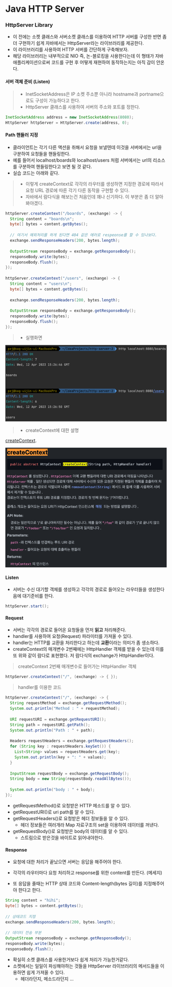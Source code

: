 # Java HTTP Server


### HttpServer Library
- 이 전에는 소켓 클래스와 서버소켓 클래스를 이용하여 HTTP 서버를 구성한 반면 좀 더 구현하기 쉽게 자바에서는 HttpServer라는 라이브러리를 제공한다. 
- 이 라이브러리를 사용하여 HTTP 서버를 간단하게 구축해보자.
- 해당 라이브러리는 내부적으로 NIO 즉, 논-블로킹을 사용한다는데 이 형태가 자바 애플리케이션으로써 코드를 구현 후 어떻게 재현하여 동작하는지는 아직 감이 안온다.

#### 서버 객체 준비 (Listen)
> - InetSocketAddress은 IP 소켓 주소뿐 아니라 hostname과 portname으로도 구성이 가능하다고 한다.
> - HttpServer 클래스를 사용하여 서버의 주소와 포트를 정한다.
```java
InetSocketAddress address = new InetSocketAddress(8080);
HttpServer httpServer = HttpServer.create(address, 0);
```

#### Path 핸들러 지정
- 클라이언트는 각기 다른 액션을 취해서 요청을 보낼텐데 이것을 서버에서는 url을 구분하여 요청들을 핸들링한다.
- 예를 들어서 localhost/boards와 localhost/users 처럼 서버에서는 url의 리소스를 구분하여 핸들링한다고 보면 될 것 같다.
- 실습 코드는 아래와 같다.

> - 이렇게 createContext로 각각의 라우터를 생성하면 지정한 경로에 따라서 요청 URL 경로에 따른 각기 다른 동작을 구현할 수 있다.
> - 자바에서 람다식을 해보는건 처음인데 꽤나 신기하다. 이 부분은 좀 더 알아봐야겠다.
```java
httpServer.createContext("/boards", (exchange) -> {
  String content = "boards\n";
  byte[] bytes = content.getBytes();

  // 여기서 예외처리를 하게 된다면 404 같은 에러로 respeonse를 할 수 있나보다.
  exchange.sendResponseHeaders(200, bytes.length);

  OutputStream responseBody = exchange.getResponseBody();
  responseBody.write(bytes);
  responseBody.flush();
});

httpServer.createContext("/users", (exchange) -> {
  String content = "users\n";
  byte[] bytes = content.getBytes();

  exchange.sendResponseHeaders(200, bytes.length);

  OutputStream responseBody = exchange.getResponseBody();
  responseBody.write(bytes);
  responseBody.flush();
});
```

> - 실행화면

![ex_screenshot](./../../resources/images/javaHttpServer-image.png)

> - createContext에 대한 설명

[createContext](https://runebook.dev/ko/docs/openjdk/jdk.httpserver/com/sun/net/httpserver/httpserver).

![](./../../resources/images/javaHttpServer-createContext-image.png)


#### Listen
- 서버는 수신 대기할 객체를 생성하고 각각의 경로로 들어오는 라우터들을 생성한다음에 대기준비를 한다.
```java
httpServer.start();
```

#### Request
- 서버는 각각의 경로로 들어온 요청들을 먼저 **읽고** 처리해준다.
- handler를 사용하여 요청(Request) 파라미터를 가져올 수 있다.
- handler는 HTTP를 교환을 처리한다고 하는데 **교환**이라는 의미가 좀 생소하다. 
- createContext의 매개변수 2번째에는 HttpHandler 객체를 받을 수 있는데 이를 또 위와 같이 람다로 표현했다. 저 람다식의 exchange가 HttpHandler이다.

> createContext 2번째 매개변수로 들어가는 HttpHandler 객체
```java
httpServer.createContext("/", (exchange) -> { });
```

> handler를 이용한 코드
```java
httpServer.createContext("/", (exchange) -> { 
  String requestMethod = exchange.getRequestMethod();
  System.out.println("Method : " + requestMethod);

  URI requestURI = exchange.getRequestURI();
  String path = requestURI.getPath();
  System.out.println("Path : " + path);

  Headers requestHeaders = exchange.getRequestHeaders();
  for (String key : requestHeaders.keySet()) {
    List<String> values = requestHeaders.get(key);
    System.out.println(key + ": " + values);
  }

  InputStream requestBody = exchange.getRequestBody();
  String body = new String(requestBody.readAllBytes());

  System.out.println("body : " + body);
});
```

- getRequestMethod()로 요청받은 HTTP 메소드를 알 수 있다.
- getRequestURI()로 uri path를 알 수 있다.
- getRequestHeaders()로 요청받은 헤더 정보들을 알 수 있다. 
  - 헤더 정보들은 여러개라 Map 자료구조의 set을 이용하여 데이터를 꺼낸다.
- getRequestBody()로 요청받은 body의 데이터를 알 수 있다.
  - 스트림으로 받은것을 바이트로 읽어내야한다.


#### Response
- 요청에 대한 처리가 끝났으면 서버는 응답을 해주어야 한다.

- 각각의 라우터마다 요청 처리하고 response를 위한 content를 만든다. (메세지)
- 또 응답을 줄때는 HTTP 상태 코드와 Content-length(bytes 길이)를 지정해주어야 한다고 한다.
```java
String content = "hihi";
byte[] bytes = content.getBytes();

// 상태코드 지정
exchange.sendResponseHeaders(200, bytes.length);

// 데이터 전송 부분
OutputStream responseBody = exchange.getResponseBody();
responseBody.write(bytes);
responseBody.flush();
```


- 확실히 소켓 클래스를 사용한거보다 쉽게 처리가 가능한거같다.
- 소켓에서는 일일이 파싱해야하는 것들을 HttpServer 라이브러리의 메서드들을 이용하면 쉽게 가져올 수 있다.
  - 헤더라던지, 메소드라던지 ... 
